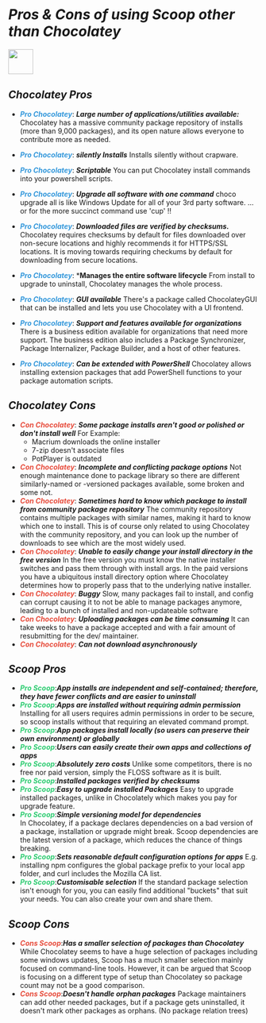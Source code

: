 <p align="center">

# **_Pros & Cons of using Scoop other than Chocolatey_**

<img src="../logo/Me_.ico" width="50">

## **_Chocolatey Pros_**
* <span style="color:#3498DB">***Pro Chocolatey***</span>: ***Large number of applications/utilities available:***   
Chocolatey has a massive community package repository of installs (more than 9,000 packages), and its open nature allows everyone to contribute more as needed.

* <span style="color:#3498DB">***Pro Chocolatey***</span>: ***silently Installs***
Installs silently without crapware.

* <span style="color:#3498DB">***Pro Chocolatey***</span>: ***Scriptable***
You can put Chocolatey install commands into your powershell scripts.
* <span style="color:#3498DB">***Pro Chocolatey***</span>: ***Upgrade all software with one command***
choco upgrade all is like Windows Update for all of your 3rd party software. ... or for the more succinct command use 'cup' !!
* <span style="color:#3498DB">***Pro Chocolatey***</span>: ***Downloaded files are verified by checksums.***
Chocolatey requires checksums by default for files downloaded over non-secure locations and highly recommends it for HTTPS/SSL locations. It is moving towards requiring checkums by default for downloading from secure locations.
* <span style="color:#3498DB">***Pro Chocolatey***</span>: ***Manages the entire software lifecycle**
From install to upgrade to uninstall, Chocolatey manages the whole process.
* <span style="color:#3498DB">***Pro Chocolatey***</span>: ***GUI available***
There's a package called ChocolateyGUI that can be installed and lets you use Chocolatey with a UI frontend.
* <span style="color:#3498DB">***Pro Chocolatey***</span>:  ***Support and features available for organizations***
There is a business edition available for organizations that need more support. The business edition also includes a Package Synchronizer, Package Internalizer, Package Builder, and a host of other features.
* <span style="color:#3498DB">***Pro Chocolatey***</span>:  ***Can be extended with PowerShell***
Chocolatey allows installing extension packages that add PowerShell functions to your package automation scripts.

## **_Chocolatey Cons_**

* <span style="color:#E74C3C">***Con Chocolatey***</span>:  ***Some package installs aren't good or polished or don't install well***
For Example:
    - Macrium downloads the online installer
    - 7-zip doesn't associate files
    - PotPlayer is outdated                    
* <span style="color:#E74C3C">***Con Chocolatey***</span>: ***Incomplete and conflicting package options***
Not enough maintenance done to package library so there are different similarly-named or -versioned packages available, some broken and some not.
* <span style="color:#E74C3C">***Con Chocolatey***</span>: ***Sometimes hard to know which package to install from community package repository***
The community repository contains multiple packages with similar names, making it hard to know which one to install. This is of course only related to using Chocolatey with the community repository, and you can look up the number of downloads to see which are the most widely used.
* <span style="color:#E74C3C">***Con Chocolatey***</span>: ***Unable to easily change your install directory in the free version***
In the free version you must know the native installer switches and pass them through with install args. In the paid versions you have a ubiquitous install directory option where Chocolatey determines how to properly pass that to the underlying native installer.
* <span style="color:#E74C3C">***Con Chocolatey***</span>: ***Buggy***
Slow, many packages fail to install, and config can corrupt causing it to not be able to manage packages anymore, leading to a bunch of installed and non-updateable software
* <span style="color:#E74C3C">***Con Chocolatey***</span>: ***Uploading packages can be time consuming***
It can take weeks to have a package accepted and with a fair amount of resubmitting for the dev/ maintainer.
* <span style="color:#E74C3C">***Con Chocolatey***</span>: ***Can not download asynchronously***

## **_Scoop Pros_**
* <span style="color:#2ECC71 ">***Pro Scoop***</span>:***App installs are independent and self-contained; therefore, they have fewer conflicts and are easier to uninstall***
* <span style="color:#2ECC71 ">***Pro Scoop***</span>:***Apps are installed without requiring admin permission***
Installing for all users requires admin permissions in order to be secure, so scoop installs without that requiring an elevated command prompt.
* <span style="color:#2ECC71 ">***Pro Scoop***</span>:***App packages install locally (so users can preserve their own environment) or globally***
* <span style="color:#2ECC71 ">***Pro Scoop***</span>:***Users can easily create their own apps and collections of apps***
* <span style="color:#2ECC71 ">***Pro Scoop***</span>:***Absolutely zero costs***                         Unlike some competitors, there is no free nor paid version, simply the FLOSS software as it is built.
* <span style="color:#2ECC71 ">***Pro Scoop***</span>:***Installed packages verified by checksums***
* <span style="color:#2ECC71 ">***Pro Scoop***</span>:***Easy to upgrade installed Packages***                                                                               Easy to upgrade installed packages, unlike in Chocolately which makes you pay for upgrade feature.
* <span style="color:#2ECC71 ">***Pro Scoop***</span>:***Simple versioning model for dependencies***                             
In Chocolatey, if a package declares dependencies on a bad version of a package, installation or upgrade might break. Scoop dependencies are the latest version of a package, which reduces the chance of things breaking.
* <span style="color:#2ECC71 ">***Pro Scoop***</span>:***Sets reasonable default configuration options for apps***
E.g. installing npm configures the global package prefix to your local app folder, and curl includes the Mozilla CA list.
* <span style="color:#2ECC71 ">***Pro Scoop***</span>:***Customisable selection***
If the standard package selection isn't enough for you, you can easily find additional "buckets" that suit your needs. You can also create your own and share them.

## **_Scoop Cons_**

* <span style="color:#E74C3C">***Cons Scoop***</span>:***Has a smaller selection of packages than Chocolatey***
While Chocolatey seems to have a huge selection of packages including some windows updates, Scoop has a much smaller selection mainly focused on command-line tools. However, it can be argued that Scoop is focusing on a different type of setup than Chocolatey so package count may not be a good comparison.
* <span style="color:#E74C3C">***Cons Scoop***</span>:***Doesn't handle orphan packages***
Package maintainers can add other needed packages, but if a package gets uninstalled, it doesn't mark other packages as orphans.
(No package relation trees)
